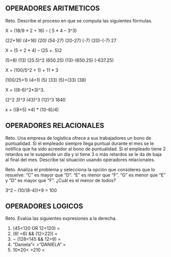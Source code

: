 ## OPERADORES ARITMETICOS
Reto. Describe el proceso en que se computa las siguientes fórmulas.

X = (18/9 * 2 + 16) – ( 5 * 4 – 3^3)

(2*2+16)
(4+16)
(20)
(5*4-27)
(20-27)
(-7)
(20)-(-7)
27


X = (5 + 2 * 4) – (25 +. 5)2

(5+8)
(13)
(25.5)^2
(650.25)
(13)-(650.25)
(-637.25)


X = (100/5^2 + 1) + 11 * 3

(100/25+1) 
(4+1)
(5)
(33)
(5)+(33)
(38)


X = ((8-6)^2*3)^3.

(2^2 *3)^3
(4*3)^3
(12)^3
1840


x = ((8+5) *4) * (10-6)/4) 


## OPERADORES RELACIONALES
Reto. Una empresa de logística ofrece a sus trabajadores un bono de
puntualidad. Si el empleado siempre llega puntual durante el mes se le
notifica que ha sido acreedor al bono de puntualidad. Si el empleado tiene
2 retardos se le suspende un día y si tiene 3 o más retardos se le da de
baja al final del mes. Describe tal situación usando operadores
relacionales.

Reto. Analiza el problema y selecciona la opción que consideres que lo
resuelve:
“C” es mayor que “D”. “E” es menor que “F”. “G” es menor que “E” y “D” es
mayor que “F”. ¿Cuál es el menor de todos?

3^2 – (10/(8-4))+9 > 100 

## OPERADORES LOGICOS
Reto. Evalúa las siguientes expresiones a la derecha.
1) (45<120 OR 12<120) =
2) (6! =6) && (12>22)) =
3) ¬ (128<145 && 12>9) =
4) “Daniela”< >”DANIELA” =
5) 10*20< >210 =

